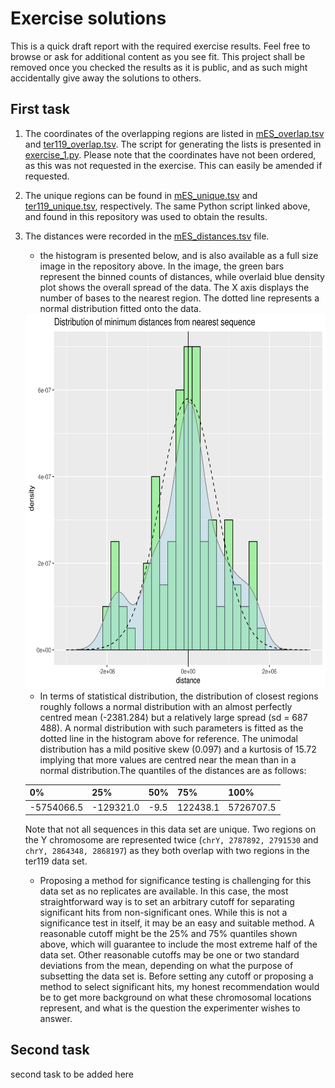 # Exercise solutions

This is a quick draft report with the required exercise results. Feel free to browse or ask for additional content as you see fit. This project shall be removed once you checked the results as it is public, and as such might accidentally give away the solutions to others.

## First task

1. The coordinates of the overlapping regions are listed in [mES\_overlap.tsv](mES_overlap.tsv) and [ter119\_overlap.tsv](ter119_overlap.tsv). The script for generating the lists is presented in [exercise\_1.py](exercise_1.py). Please note that the coordinates have not been ordered, as this was not requested in the exercise. This can easily be amended if requested. 
2. The unique regions can be found in [mES\_unique.tsv](mES_unique.tsv) and [ter119\_unique.tsv](ter119_unique.tsv), respectively. The same Python script linked above, and found in this repository was used to obtain the results.
3. The distances were recorded in the [mES\_distances.tsv](mES_distances.tsv) file. 
   - the histogram is presented below, and is also available as a full size image in the repository above. In the image, the green bars represent the binned counts of distances, while overlaid blue density plot shows the overall spread of the data. The X axis displays the number of bases to the nearest region. The dotted line represents a normal distribution fitted onto the data.
   
   
    <img src="hist_dist.png"  width="600" height="600">
    
   
    
   - In terms of statistical distribution, the distribution of closest regions roughly follows
   a normal distribution with an almost perfectly centred mean (-2381.284) but a relatively large spread (sd = 687 488). A normal distribution with such parameters is fitted as the dotted line in the histogram above for reference. The unimodal distribution has a mild positive skew (0.097) and a kurtosis of 15.72 implying that more values are centred near the mean than in a normal distribution.The quantiles of the distances are as follows:	
   
   |0%         |25%       |50%  |75%      |100%     |
   |-----------|----------|-----|---------|---------|
   |-5754066.5 |-129321.0 |-9.5 |122438.1 |5726707.5| 
   
   Note that not all sequences in this data set are unique. Two regions on the Y chromosome are represented twice (`chrY, 2787892, 2791530` and `chrY, 2864348, 2868197`) as they both overlap with two regions in the ter119 data set.

   - Proposing a method for significance testing is challenging for this data set as no replicates are available. In this case, the most straightforward way is to set an arbitrary cutoff for separating significant hits from non-significant ones. While this is not a significance test in itself, it may be an easy and suitable method. A reasonable cutoff might be the 25% and 75% quantiles shown above, which will guarantee to include the most extreme half of the data set. Other reasonable cutoffs may be one or two standard deviations from the mean, depending on what the purpose of subsetting the data set is. 
   Before setting any cutoff or proposing a method to select significant hits, my honest recommendation would be to get more background on what these chromosomal locations represent, and what is the question the experimenter wishes to answer.
   
## Second task

second task to be added here
   